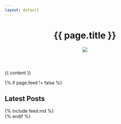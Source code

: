 ```yaml
---
layout: default
---
```

<header class="feed-header row">
  <h1>{{ page.title }}</h1>
  <div id="header-image"><img src="{{ page.image }}" /></div>
</header>
<div class="row">

  {{ content }}

  {% if page.feed != false %}
    <div class="col-12">
      <h2 id="latest-posts">Latest Posts</h2>
    </div>
    <div class="card-custom-deck">
      {% include feed.md %}
    </div>
    {% endif %}
</div>
